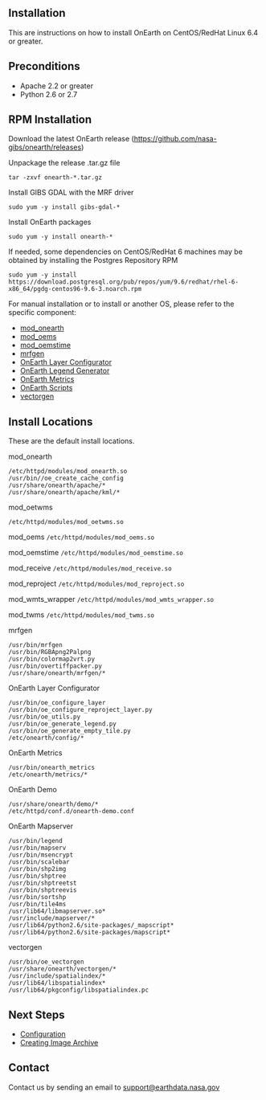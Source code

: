 ## Installation

This are instructions on how to install OnEarth on CentOS/RedHat Linux 6.4 or greater.

## Preconditions

* Apache 2.2 or greater
* Python 2.6 or 2.7

## RPM Installation

Download the latest OnEarth release (https://github.com/nasa-gibs/onearth/releases)

Unpackage the release .tar.gz file

```
tar -zxvf onearth-*.tar.gz
```

Install GIBS GDAL with the MRF driver

```
sudo yum -y install gibs-gdal-*
```

Install OnEarth packages

```
sudo yum -y install onearth-*
```

If needed, some dependencies on CentOS/RedHat 6 machines may be obtained by installing the Postgres Repository RPM

```
sudo yum -y install https://download.postgresql.org/pub/repos/yum/9.6/redhat/rhel-6-x86_64/pgdg-centos96-9.6-3.noarch.rpm
```

For manual installation or to install or another OS, please refer to the specific component:

* [mod_onearth](../src/modules/mod_onearth/README.md)
* [mod_oems](../src/modules/mod_oems/README.md)
* [mod_oemstime](../src/modules/mod_oemstime/README.md)
* [mrfgen](../src/mrfgen/README.md)
* [OnEarth Layer Configurator](../src/layer_config/README.md)
* [OnEarth Legend Generator](../src/generate_legend/README.md)
* [OnEarth Metrics](../src/onearth_logs/README.md)
* [OnEarth Scripts](../src/scripts/README.md)
* [vectorgen](../src/vectorgen/README.md)

## Install Locations

These are the default install locations.

mod_onearth
```
/etc/httpd/modules/mod_onearth.so
/usr/bin//oe_create_cache_config
/usr/share/onearth/apache/*
/usr/share/onearth/apache/kml/*
```

mod_oetwms
```
/etc/httpd/modules/mod_oetwms.so
```

mod_oems
``
/etc/httpd/modules/mod_oems.so
``

mod_oemstime
``
/etc/httpd/modules/mod_oemstime.so
``

mod_receive
``
/etc/httpd/modules/mod_receive.so
``

mod_reproject
``
/etc/httpd/modules/mod_reproject.so
``

mod_wmts_wrapper
``
/etc/httpd/modules/mod_wmts_wrapper.so
``

mod_twms
``
/etc/httpd/modules/mod_twms.so
``

mrfgen
```
/usr/bin/mrfgen
/usr/bin/RGBApng2Palpng
/usr/bin/colormap2vrt.py
/usr/bin/overtiffpacker.py
/usr/share/onearth/mrfgen/*
```

OnEarth Layer Configurator
```
/usr/bin/oe_configure_layer
/usr/bin/oe_configure_reproject_layer.py
/usr/bin/oe_utils.py
/usr/bin/oe_generate_legend.py
/usr/bin/oe_generate_empty_tile.py
/etc/onearth/config/*
```

OnEarth Metrics
```
/usr/bin/onearth_metrics
/etc/onearth/metrics/*
```

OnEarth Demo
```
/usr/share/onearth/demo/*
/etc/httpd/conf.d/onearth-demo.conf
```

OnEarth Mapserver
```
/usr/bin/legend
/usr/bin/mapserv
/usr/bin/msencrypt
/usr/bin/scalebar
/usr/bin/shp2img
/usr/bin/shptree
/usr/bin/shptreetst
/usr/bin/shptreevis
/usr/bin/sortshp
/usr/bin/tile4ms
/usr/lib64/libmapserver.so*
/usr/include/mapserver/*
/usr/lib64/python2.6/site-packages/_mapscript*
/usr/lib64/python2.6/site-packages/mapscript*
```

vectorgen
```
/usr/bin/oe_vectorgen
/usr/share/onearth/vectorgen/*
/usr/include/spatialindex/*
/usr/lib64/libspatialindex*
/usr/lib64/pkgconfig/libspatialindex.pc
```

## Next Steps

* [Configuration](configuration.md)
* [Creating Image Archive](archive.md)


## Contact

Contact us by sending an email to
[support@earthdata.nasa.gov](mailto:support@earthdata.nasa.gov)
